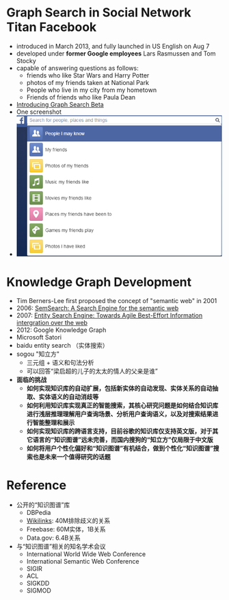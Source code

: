 Graph Search in Social Network Titan Facebook
===
* introduced in March 2013, and fully launched in US English on Aug 7
* developed under __former Google employees__ Lars Rasmussen and Tom Stocky
* capable of answering questions as follows:
	* friends who like Star Wars and Harry Potter
	* photos of my friends taken at National Park
	* People who live in my city from my hometown
	* Friends of friends who like Paula Dean
* [Introducing Graph Search Beta](http://newsroom.fb.com/News/562/Introducing-Graph-Search-Beta)
* One screenshot
* ![](./images/fb_graph_search_1.png)

Knowledge Graph Development
===
* Tim Berners-Lee first proposed the concept of "semantic web" in 2001
* 2006: [SemSearch: A Search Engine for the semantic web](http://citeseerx.ist.psu.edu/viewdoc/download?doi=10.1.1.98.3235&rep=rep1&type=pdf)
* 2007: [Entity Search Engine: Towards Agile Best-Effort Information intergration over the web](http://citeseerx.ist.psu.edu/viewdoc/download?doi=10.1.1.98.3235&rep=rep1&type=pdf)
* 2012: Google Knowledge Graph
* Microsoft Satori
* baidu entity search （实体搜索）
* sogou "知立方"
	* 三元组 + 语义和句法分析
	* 可以回答“梁启超的儿子的太太的情人的父亲是谁”
* __面临的挑战__
	* __如何实现知识库的自动扩展，包括新实体的自动发现、实体关系的自动抽取、实体语义的自动消歧等__
	* __如何利用知识库实现真正的智能搜索，其核心研究问题是如何结合知识库进行浅层推理理解用户查询场景、分析用户查询语义，以及对搜索结果进行智能整理和展示__
	* __如何实现知识库的跨语言支持，目前谷歌的知识库仅支持英文版，对于其它语言的“知识图谱”远未完善，而国内搜狗的“知立方”仅局限于中文版__
	* __如何将用户个性化偏好和“知识图谱”有机结合，做到个性化“知识图谱”搜索也是未来一个值得研究的话题__
	
Reference
===
* 公开的“知识图谱”库
	* DBPedia
	* [Wikilinks](http://wikilinks.net/home/): 40M排除歧义的关系
	* Freebase: 60M实体，1B关系
	* Data.gov: 6.4B关系
* 与“知识图谱”相关的知名学术会议
	* International World Wide Web Conference
	* International Semantic Web Conference
	* SIGIR
	* ACL
	* SIGKDD
	* SIGMOD
